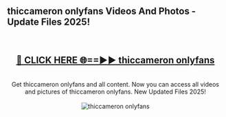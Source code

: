 <h2>thiccameron onlyfans Videos And Photos - Update Files 2025!</h2>
<br>
<div align="center">
<h2><a href="https://linkcuts.com/hfmhzwbr" rel="nofollow">🔴 CLICK HERE 🌐==►► thiccameron onlyfans</a></h2>
<br>
Get thiccameron onlyfans and all content. Now you can access all videos and pictures of thiccameron onlyfans. New Updated Files 2025!
<br>
<br>
<a href="https://linkcuts.com/hfmhzwbr" rel="nofollow" data-target="animated-image.originalLink"><img src="https://i.ibb.co.com/WyWwxjT/player-gif2.gif" alt="thiccameron onlyfans" style="max-width: 100%; display: inline-block;" data-target="animated-image.originalImage"></a>
</div>
<br>